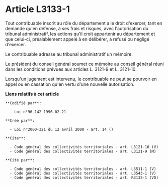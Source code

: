 # Article L3133-1

Tout contribuable inscrit au rôle du département a le droit d'exercer, tant en demande qu'en défense, à ses frais et risques,
avec l'autorisation du tribunal administratif, les actions qu'il croit appartenir au département et que celui-ci,
préalablement appelé à en délibérer, a refusé ou négligé d'exercer.

Le contribuable adresse au tribunal administratif un mémoire.

Le président du conseil général soumet ce mémoire au conseil général réuni dans les conditions prévues aux articles L. 3121-9
et L. 3121-10.

Lorsqu'un jugement est intervenu, le contribuable ne peut se pourvoir en appel ou en cassation qu'en vertu d'une nouvelle
autorisation.

**Liens relatifs à cet article**

	**Codifié par**:

	  - Loi n°96-142 1996-02-21

	**Créé par**:

	  - Loi n°2000-321 du 12 avril 2000 - art. 14 ()

	**Cite**:

	  - Code général des collectivités territoriales - art. L3121-10 (V)
	  - Code général des collectivités territoriales - art. L3121-9 (M)

	**Cité par**:

	  - Code général des collectivités territoriales - art. L3511-1 (V)
	  - Code général des collectivités territoriales - art. L3543-1 (V)
	  - Code général des collectivités territoriales - art. R3133-1 (VD)
